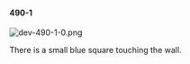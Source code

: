 #### 490-1
![dev-490-1-0.png](https://github.com/lil-lab/nlvr/raw/master/nlvr/dev/images/4/dev-490-1-0.png "dev-490-1-0.png")

There is a small blue square touching the wall.